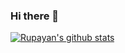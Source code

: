 ### Hi there 👋




[![Rupayan's github stats](https://github-readme-stats.vercel.app/api?username=w3rc&count_private=true&hide=stars&show_icons=true&theme=darcula)](https://github.com/w3rc)

<!--
**rupayan10/rupayan10** is a ✨ _special_ ✨ repository because its `README.md` (this file) appears on your GitHub profile.

Here are some ideas to get you started:

- 🔭 I’m currently working on ...
- 🌱 I’m currently learning ...
- 👯 I’m looking to collaborate on ...
- 🤔 I’m looking for help with ...
- 💬 Ask me about ...
- 📫 How to reach me: ...
- 😄 Pronouns: ...
- ⚡ Fun fact: ...
-->
